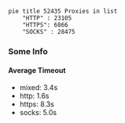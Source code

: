 
```mermaid
pie title 52435 Proxies in list
    "HTTP" : 23105
    "HTTPS": 6866
    "SOCKS" : 28475
```

### Some Info
#### Average Timeout

- mixed: 3.4s
- http: 1.6s
- https: 8.3s
- socks: 5.0s